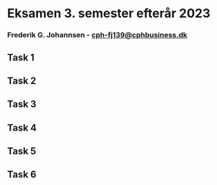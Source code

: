 # Eksamen 3. semester efterår 2023 
### Frederik G. Johannsen - cph-fj139@cphbusiness.dk

## Task 1

## Task 2

## Task 3

## Task 4

## Task 5

## Task 6